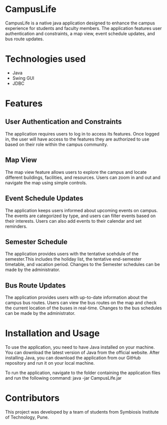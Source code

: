 # CampusLife

CampusLife is a native java application designed to enhance the campus experience for students and faculty members. The application features user authentication and constraints, a map view, event schedule updates, and bus route updates.

# Technologies used
- Java
- Swing GUI
- JDBC

# Features
## User Authentication and Constraints
The application requires users to log in to access its features. Once logged in, the user will have access to the features they are authorized to use based on their role within the campus community.

## Map View
The map view feature allows users to explore the campus and locate different buildings, facilities, and resources. Users can zoom in and out and navigate the map using simple controls.

## Event Schedule Updates
The application keeps users informed about upcoming events on campus. The events are categorized by type, and users can filter events based on their interests. Users can also add events to their calendar and set reminders.

## Semester Schedule
The application provides users with the tentative scehdule of the semester.This includes the holiday list, the tentative end-semester timetable, and vacation period. Changes to the Semester schedules can be made by the administrator.

## Bus Route Updates
The application provides users with up-to-date information about the campus bus routes. Users can view the bus routes on the map and check the current location of the buses in real-time. Changes to the bus schedules can be made by the administrator.

# Installation and Usage
To use the application, you need to have Java installed on your machine. You can download the latest version of Java from the official website. After installing Java, you can download the application from our GitHub repository and run it on your local machine.

To run the application, navigate to the folder containing the application files and run the following command:
  java -jar CampusLife.jar
  
# Contributors
This project was developed by a team of students from Symbiosis Institute of Technology, Pune.
